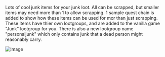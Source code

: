 Lots of cool junk items for your junk loot.  All can be scrapped, but smaller items may need more than 1 to allow scrapping.  1 sample quest chain is added to show how these items can be used for mor than just scrapping.  These items have thier own lootgroups, and are added to the vanilla game "Junk" lootgroup for you.  There is also a new lootgroup name "personaljunk" which only contains junk that a dead person might reasonably carry.

![image](https://user-images.githubusercontent.com/27104963/30383492-d00da1f8-986f-11e7-923f-7a8e9bc0d49f.png)
